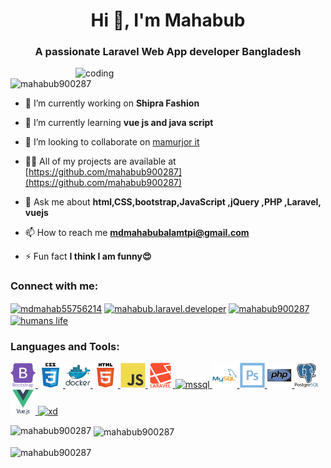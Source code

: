 <h1 align="center">Hi 👋, I'm Mahabub</h1>
<h3 align="center">A passionate Laravel Web App developer Bangladesh</h3>
<img align="right" width="400" src="https://camo.githubusercontent.com/101c98f67298425e9875ecfac1c25efccaf3c966db04609cc4f4e92d6bd12c32/68747470733a2f2f632e74656e6f722e636f6d2f4e4f594633663832625f6741414141432f70726f6772616d6d65722e676966" alt="coding">
<p align="left"> <img src="https://komarev.com/ghpvc/?username=mahabub900287&label=Profile%20views&color=0e75b6&style=flat" alt="mahabub900287" /> </p>

- 🔭 I’m currently working on **Shipra Fashion**

- 🌱 I’m currently learning **vue js and java script**

- 👯 I’m looking to collaborate on [mamurjor it](mamurjor.com)

- 👨‍💻 All of my projects are available at [https://github.com/mahabub900287](https://github.com/mahabub900287)

- 💬 Ask me about **html,CSS,bootstrap,JavaScript ,jQuery ,PHP ,Laravel, vuejs**

- 📫 How to reach me **mdmahabubalamtpi@gmail.com**

- ⚡ Fun fact **I think I am funny😍**

<h3 align="left">Connect with me:</h3>
<p align="left">
<a href="https://twitter.com/mdmahab55756214" target="blank"><img align="center" src="https://raw.githubusercontent.com/rahuldkjain/github-profile-readme-generator/master/src/images/icons/Social/twitter.svg" alt="mdmahab55756214" height="30" width="40" /></a>
<a href="https://fb.com/mahabub.laravel.developer" target="blank"><img align="center" src="https://raw.githubusercontent.com/rahuldkjain/github-profile-readme-generator/master/src/images/icons/Social/facebook.svg" alt="mahabub.laravel.developer" height="30" width="40" /></a>
<a href="https://instagram.com/mahabub900287" target="blank"><img align="center" src="https://raw.githubusercontent.com/rahuldkjain/github-profile-readme-generator/master/src/images/icons/Social/instagram.svg" alt="mahabub900287" height="30" width="40" /></a>
<a href="https://www.youtube.com/c/humans life" target="blank"><img align="center" src="https://raw.githubusercontent.com/rahuldkjain/github-profile-readme-generator/master/src/images/icons/Social/youtube.svg" alt="humans life" height="30" width="40" /></a>
</p>

<h3 align="left">Languages and Tools:</h3>
<p align="left"> <a href="https://getbootstrap.com" target="_blank" rel="noreferrer"> <img src="https://raw.githubusercontent.com/devicons/devicon/master/icons/bootstrap/bootstrap-plain-wordmark.svg" alt="bootstrap" width="40" height="40"/> </a> <a href="https://www.w3schools.com/css/" target="_blank" rel="noreferrer"> <img src="https://raw.githubusercontent.com/devicons/devicon/master/icons/css3/css3-original-wordmark.svg" alt="css3" width="40" height="40"/> </a> <a href="https://www.docker.com/" target="_blank" rel="noreferrer"> <img src="https://raw.githubusercontent.com/devicons/devicon/master/icons/docker/docker-original-wordmark.svg" alt="docker" width="40" height="40"/> </a> <a href="https://www.w3.org/html/" target="_blank" rel="noreferrer"> <img src="https://raw.githubusercontent.com/devicons/devicon/master/icons/html5/html5-original-wordmark.svg" alt="html5" width="40" height="40"/> </a> <a href="https://developer.mozilla.org/en-US/docs/Web/JavaScript" target="_blank" rel="noreferrer"> <img src="https://raw.githubusercontent.com/devicons/devicon/master/icons/javascript/javascript-original.svg" alt="javascript" width="40" height="40"/> </a> <a href="https://laravel.com/" target="_blank" rel="noreferrer"> <img src="https://raw.githubusercontent.com/devicons/devicon/master/icons/laravel/laravel-plain-wordmark.svg" alt="laravel" width="40" height="40"/> </a> <a href="https://www.microsoft.com/en-us/sql-server" target="_blank" rel="noreferrer"> <img src="https://www.svgrepo.com/show/303229/microsoft-sql-server-logo.svg" alt="mssql" width="40" height="40"/> </a> <a href="https://www.mysql.com/" target="_blank" rel="noreferrer"> <img src="https://raw.githubusercontent.com/devicons/devicon/master/icons/mysql/mysql-original-wordmark.svg" alt="mysql" width="40" height="40"/> </a> <a href="https://www.photoshop.com/en" target="_blank" rel="noreferrer"> <img src="https://raw.githubusercontent.com/devicons/devicon/master/icons/photoshop/photoshop-line.svg" alt="photoshop" width="40" height="40"/> </a> <a href="https://www.php.net" target="_blank" rel="noreferrer"> <img src="https://raw.githubusercontent.com/devicons/devicon/master/icons/php/php-original.svg" alt="php" width="40" height="40"/> </a> <a href="https://www.postgresql.org" target="_blank" rel="noreferrer"> <img src="https://raw.githubusercontent.com/devicons/devicon/master/icons/postgresql/postgresql-original-wordmark.svg" alt="postgresql" width="40" height="40"/> </a> <a href="https://vuejs.org/" target="_blank" rel="noreferrer"> <img src="https://raw.githubusercontent.com/devicons/devicon/master/icons/vuejs/vuejs-original-wordmark.svg" alt="vuejs" width="40" height="40"/> </a> <a href="https://www.adobe.com/products/xd.html" target="_blank" rel="noreferrer"> <img src="https://cdn.worldvectorlogo.com/logos/adobe-xd.svg" alt="xd" width="40" height="40"/> </a> </p>

<p><img align="left" src="https://github-readme-stats.vercel.app/api/top-langs?username=mahabub900287&show_icons=true&locale=en&layout=compact" alt="mahabub900287" /></p>

<p>&nbsp;<img align="center" src="https://github-readme-stats.vercel.app/api?username=mahabub900287&show_icons=true&locale=en" alt="mahabub900287" /></p>

<p><img align="center" src="https://github-readme-streak-stats.herokuapp.com/?user=mahabub900287&" alt="mahabub900287" /></p>
